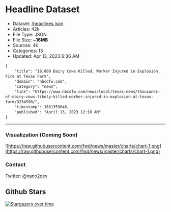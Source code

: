 # Headline Dataset

- Dataset: [/headlines.json](https://raw.githubusercontent.com/fwd/news/master/headlines.json) 
- Articles: 42k
- File Type: JSON
- File Size: ~**16MB**
- Sources: 4k
- Categories: 13
- Updated: Apr 13, 2023 6:36 AM

```
{
    "title": "18,000 Dairy Cows Killed, Worker Injured in Explosion, Fire at Texas Farm",
    "domain": "nbcdfw.com",
    "category": "news",
    "link": "https://www.nbcdfw.com/news/local/texas-news/thousands-of-dairy-cows-likely-killed-worker-injured-in-explosion-at-texas-farm/3234590/",
    "timestamp": 1681359046,
    "published": "April 13, 2023 12:10 AM"
}
```

---

### Visualization (Coming Soon)

![https://raw.githubusercontent.com/fwd/news/master/charts/chart-1.png](https://raw.githubusercontent.com/fwd/news/master/charts/chart-1.png)

### Contact 

Twitter: [@nano2dev](https://twitter.com/nano2dev)

## Github Stars

[![Stargazers over time](https://starchart.cc/fwd/news.svg)](https://starchart.cc/fwd/news)
